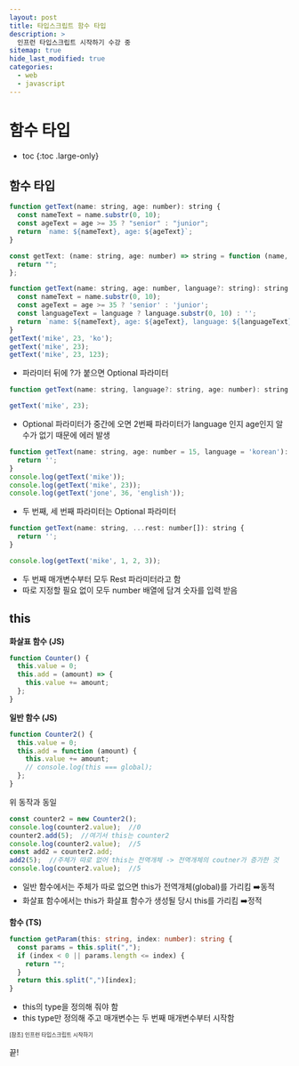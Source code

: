 ```yaml
---
layout: post
title: 타입스크립트 함수 타입
description: >
  인프런 타입스크립트 시작하기 수강 중
sitemap: true
hide_last_modified: true
categories:
  - web
  - javascript
---
```


# 함수 타입

* toc
{:toc .large-only}

## 함수 타입

```js
function getText(name: string, age: number): string {
  const nameText = name.substr(0, 10);
  const ageText = age >= 35 ? "senior" : "junior";
  return `name: ${nameText}, age: ${ageText}`;
}
```

```js
const getText: (name: string, age: number) => string = function (name, age) {
  return "";
};
```

```js
function getText(name: string, age: number, language?: string): string {
  const nameText = name.substr(0, 10);
  const ageText = age >= 35 ? 'senior' : 'junior';
  const languageText = language ? language.substr(0, 10) : '';
  return `name: ${nameText}, age: ${ageText}, language: ${languageText}`;
}
getText('mike', 23, 'ko');
getText('mike', 23);
getText('mike', 23, 123);
```
- 파라미터 뒤에 ?가 붙으면 Optional 파라미터

```js
function getText(name: string, language?: string, age: number): string {}

getText('mike', 23);
```
- Optional 파라미터가 중간에 오면 2번째 파라미터가 language 인지 age인지 알 수가 없기 때문에 에러 발생

```js
function getText(name: string, age: number = 15, language = 'korean'): string {
  return '';
}
console.log(getText('mike'));
console.log(getText('mike', 23));
console.log(getText('jone', 36, 'english'));
```
- 두 번째, 세 번째 파라미터는 Optional 파라미터


```js
function getText(name: string, ...rest: number[]): string {
  return '';
}

console.log(getText('mike', 1, 2, 3));
```
- 두 번째 매개변수부터 모두 Rest 파라미터라고 함
- 따로 지정할 필요 없이 모두 number 배열에 담겨 숫자를 입력 받음

## this

__화살표 함수 (JS)__

```js
function Counter() {
  this.value = 0;
  this.add = (amount) => {
    this.value += amount;
  };
}
```

__일반 함수 (JS)__

```js
function Counter2() {
  this.value = 0;
  this.add = function (amount) {
    this.value += amount;
    // console.log(this === global);
  };
}
```
위 동작과 동일

```js
const counter2 = new Counter2();
console.log(counter2.value);  //0
counter2.add(5);  //여기서 this는 counter2
console.log(counter2.value);  //5
const add2 = counter2.add;
add2(5);  //주체가 따로 없어 this는 전역개체 -> 전역개체의 coutner가 증가한 것
console.log(counter2.value);  //5
```

- 일반 함수에서는 주체가 따로 없으면 this가 전역개체(global)를 가리킴 ➡️동적
- 화살표 함수에서는 this가 화살표 함수가 생성될 당시 this를 가리킴 ➡️정적

__함수 (TS)__

```ts
function getParam(this: string, index: number): string {
  const params = this.split(",");
  if (index < 0 || params.length <= index) {
    return "";
  }
  return this.split(",")[index];
}
```
- this의 type을 정의해 줘야 함
- this type만 정의해 주고 매개변수는 두 번째 매개변수부터 시작함




<span style="font-size:70%">[참조] 인프런 타입스크립트 시작하기

끝!